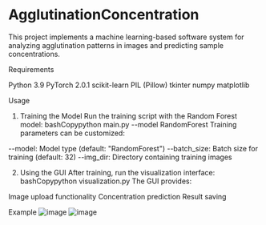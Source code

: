 # AgglutinationConcentration
This project implements a machine learning-based software system for analyzing agglutination patterns in images and predicting sample concentrations.

Requirements

Python 3.9
PyTorch 2.0.1
scikit-learn
PIL (Pillow)
tkinter
numpy
matplotlib

Usage
1. Training the Model
Run the training script with the Random Forest model:
bashCopypython main.py --model RandomForest 
Training parameters can be customized:

--model: Model type (default: "RandomForest")
--batch_size: Batch size for training (default: 32)
--img_dir: Directory containing training images

2. Using the GUI
After training, run the visualization interface:
bashCopypython visualization.py
The GUI provides:

Image upload functionality
Concentration prediction
Result saving

Example
![image](https://github.com/user-attachments/assets/d5b85d2f-ff3f-481b-aa3c-cba85a67537b)
![image](https://github.com/user-attachments/assets/9dcc29e4-39f7-4a38-920c-fc4e9c64d7d3)
